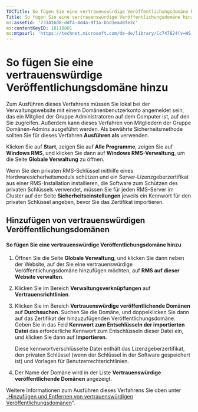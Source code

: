 ```yaml
---
TOCTitle: So fügen Sie eine vertrauenswürdige Veröffentlichungsdomäne hinzu
Title: So fügen Sie eine vertrauenswürdige Veröffentlichungsdomäne hinzu
ms:assetid: '731416d8-ddf4-4d4a-9f1a-bbd1ea48fe3c'
ms:contentKeyID: 18118881
ms:mtpsurl: 'https://technet.microsoft.com/de-de/library/Cc747624(v=WS.10)'
---
```


So fügen Sie eine vertrauenswürdige Veröffentlichungsdomäne hinzu
=================================================================

Zum Ausführen dieses Verfahrens müssen Sie lokal bei der Verwaltungswebsite mit einem Domänenbenutzerkonto angemeldet sein, das ein Mitglied der Gruppe Administratoren auf dem Computer ist, auf den Sie zugreifen. Außerdem kann dieses Verfahren von Mitgliedern der Gruppe Domänen-Admins ausgeführt werden. Als bewährte Sicherheitsmethode sollten Sie für dieses Verfahren **Ausführen als** verwenden.

Klicken Sie auf **Start**, zeigen Sie auf **Alle Programme**, zeigen Sie auf **Windows RMS**, und klicken Sie dann auf **Windows RMS-Verwaltung**, um die Seite **Globale Verwaltung** zu öffnen.

Wenn Sie den privaten RMS-Schlüssel mithilfe eines Hardwaresicherheitsmoduls schützen und ein Server-Lizenzgeberzertifikat aus einer RMS-Installation installieren, die Software zum Schützen des privaten Schlüssels verwendet, müssen Sie für jeden RMS-Server im Cluster auf der Seite **Sicherheitseinstellungen** jeweils ein Kennwort für den privaten Schlüssel angeben, bevor Sie das Zertifikat importieren.

Hinzufügen von vertrauenswürdigen Veröffentlichungsdomänen
----------------------------------------------------------

#### So fügen Sie eine vertrauenswürdige Veröffentlichungsdomäne hinzu

1.  Öffnen Sie die Seite **Globale Verwaltung**, und klicken Sie dann neben der Website, auf der Sie eine vertrauenswürdige Veröffentlichungsdomäne hinzufügen möchten, auf **RMS auf dieser Website verwalten**.

2.  Klicken Sie im Bereich **Verwaltungsverknüpfungen** auf **Vertrauensrichtlinien**.

3.  Klicken Sie im Bereich **Vertrauenswürdige veröffentlichende Domänen** auf **Durchsuchen**. Suchen Sie die Domäne, und doppelklicken Sie dann auf das Zertifikat der hinzuzufügenden Veröffentlichungsdomäne. Geben Sie in das Feld **Kennwort zum Entschlüsseln der importierten Datei** das erforderliche Kennwort zum Entschlüsseln dieser Datei ein, und klicken Sie dann auf **Importieren**.

    Diese kennwortverschlüsselte Datei enthält das Lizenzgeberzertifikat, den privaten Schlüssel (wenn der Schlüssel in der Software gespeichert ist) und Vorlagen für Benutzerrechterichtlinien.

4.  Der Name der Domäne wird in der Liste **Vertrauenswürdige veröffentlichende Domänen** angezeigt.

Weitere Informationen zum Ausführen dieses Verfahrens Sie oben unter „[Hinzufügen und Entfernen von vertrauenswürdigen Veröffentlichungsdomänen](https://technet.microsoft.com/d87b502d-5497-4ccd-badf-f6807d587cee)“.

